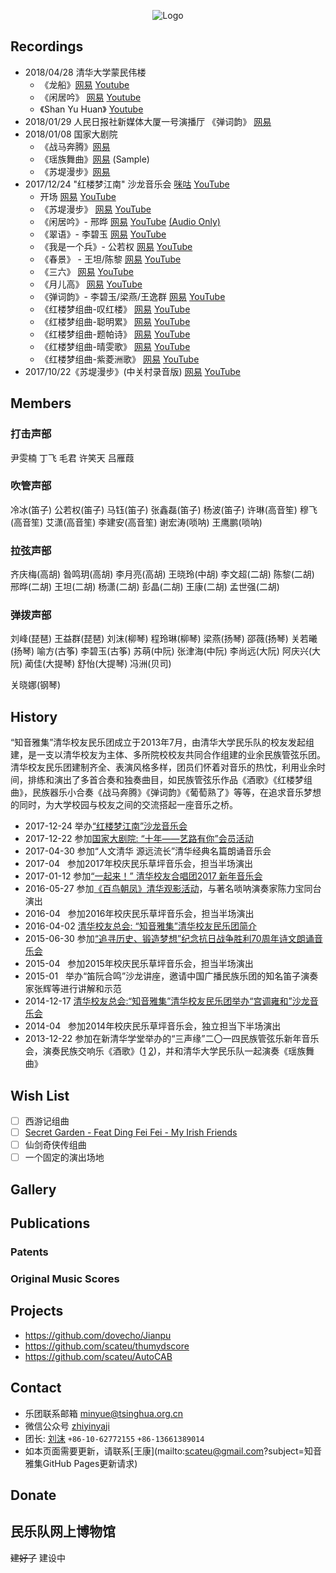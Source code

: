 <p align="center">
  <img style="max-width:80px" src="https://imyd.github.io/logo.png" alt="Logo"/>
</p>

## Recordings
 - 2018/04/28  清华大学蒙民伟楼
	 - 《龙船》[网易](http://music.163.com/video?id=9FC5C3368B14BF620318BA47B87554C6) [Youtube](https://youtu.be/nrz4or3gfFo)
	 - 《闲居吟》 [网易](http://music.163.com/video?id=916FDD9510097B0857EB8A91BAAB4331) [Youtube](https://youtu.be/rYVPan8BYOU)
	 - 《Shan Yu Huan》 [Youtube](https://youtu.be/bF10eLm4BZQ)
 - 2018/01/29 人民日报社新媒体大厦一号演播厅 《弹词韵》 [网易](https://music.163.com/#/video?id=EC58152F13B8FB4630E6F6085A7BA533)
 - 2018/01/08  国家大剧院
	 - 《战马奔腾》[网易](http://music.163.com/#/video?id=014F4C2FC1BF704E052059F5BEEFD6C9)
	 - 《瑶族舞曲》[网易](http://music.163.com/#/video?id=2C45BF487D6BD0EFC50EA9D7C406E5FC)  (Sample)
	 - 《苏堤漫步》[网易](http://music.163.com/#/video?id=E6FCF6E9651D7E139EF8B06A10446594)
 - 2017/12/24 "红楼梦江南" 沙龙音乐会 [咪咕](http://music.migu.cn/v2/music/album/1108563239) [YouTube](https://www.youtube.com/playlist?list=PL7A9QQ4r9GMkBKItLDu5MHn5YjqqyO0do)
	 - 开场 [网易](http://music.163.com/video?id=B226B515882731B8BA4EC41E8A46A027) [YouTube](https://youtu.be/NXiIyc06W1M)
	 - 《苏堤漫步》 [网易](http://music.163.com/video?id=8C9F17583D08FB430313F17E27FBA81F) [YouTube](https://youtu.be/ehC4aqnH85o)
	 - 《闲居吟》- 邢晔 [网易](http://music.163.com/video?id=6238B968BB72208735235B5FCCE7EC39) [YouTube](https://youtu.be/cP19LHAr_zE) [(Audio Only)](https://youtu.be/xhzXq1m2iLc)
	 - 《翠语》- 李碧玉 [网易](http://music.163.com/video?id=40F72978736ACB5783BD96EC2CA4B4C3) [YouTube](https://youtu.be/Bl8SXGt9YXk)
	 - 《我是一个兵》- 公若权 [网易](http://music.163.com/video?id=B1CD2303708378C2972D505066E35F03) [YouTube](https://youtu.be/aDpd_Q3jpOs)
	 - 《春景》 - 王坦/陈黎 [网易](http://music.163.com/video?id=EB98CB35EAC1FFCAF85A3891AD772EBA) [YouTube](https://youtu.be/ydtblE_8ZE0)
	 - 《三六》 [网易](http://music.163.com/video?id=953BBA66E1C46EB629CEFA9EBC24DA0A) [YouTube]()
	 - 《月儿高》 [网易](http://music.163.com/video?id=3F253F27918F085C3F1284524D74F6E1) [YouTube](https://youtu.be/mfhih7WrG6M)
	 - 《弹词韵》- 李碧玉/梁燕/王逸群 [网易](http://music.163.com/video?id=2F8362AE2FEBFC19ADBB3BFF57E02D76) [YouTube](https://youtu.be/UDGXsrIFzRQ)
	 - 《红楼梦组曲-叹红楼》 [网易](http://music.163.com/video?id=20F306CAACB01CF72E656CB20D913D5E) [YouTube](https://youtu.be/EoFhKU49l-I)
	 - 《红楼梦组曲-聪明累》 [网易](http://music.163.com/video?id=41E4174662D0CC6AF81761F6A1705434) [YouTube](https://youtu.be/nljS0mnpA58)
	 - 《红楼梦组曲-题帕诗》 [网易](http://music.163.com/video?id=1D6E343D5D4D87FAC93799BDA729CB0F) [YouTube](https://youtu.be/-v3tYtv01RU)
	 - 《红楼梦组曲-晴雯歌》 [网易](http://music.163.com/video?id=DC12C7B18A7F55B42E18F0346E1E956C) [YouTube](https://youtu.be/GwdUF_sYG5Q)
	 - 《红楼梦组曲-紫菱洲歌》 [网易](http://music.163.com/video?id=2B6D96370AFD1ACCD0CA789F21EB8E4F) [YouTube](https://youtu.be/3NQAL0JtqQw)
 - 2017/10/22《苏堤漫步》(中关村录音版) [网易](http://music.163.com/video?id=24CC37F72D430FB26753BC66E6555B29) [YouTube](https://youtu.be/Kr9GSKutAzo)

## Members

### 打击声部

尹雯楠 丁飞 毛君 许笑天 吕雁葭 

### 吹管声部

冷冰(笛子) 公若权(笛子) 马钰(笛子) 张鑫磊(笛子) 杨波(笛子) 许琳(高音笙) 穆飞(高音笙) 艾潇(高音笙) 李建安(高音笙) 谢宏涛(唢呐) 王鹰鹏(唢呐)

### 拉弦声部

齐庆梅(高胡) 昝鸣玥(高胡) 李月亮(高胡) 王晓玲(中胡) 李文超(二胡) 陈黎(二胡) 邢晔(二胡) 王坦(二胡) 杨潇(二胡) 彭晶(二胡) 王康(二胡) 孟世强(二胡)

### 弹拨声部

刘峰(琵琶) 王益群(琵琶) 刘沫(柳琴) 程玲琳(柳琴) 梁燕(扬琴) 邵薇(扬琴) 关若曦(扬琴) 喻方(古筝) 李碧玉(古筝) 苏萌(中阮) 张津海(中阮) 李尚远(大阮) 阿庆兴(大阮) 蔺佳(大提琴) 舒怡(大提琴) 冯洲(贝司)

关晓娜(钢琴)


## History

“知音雅集”清华校友民乐团成立于2013年7月，由清华大学民乐队的校友发起组建，是一支以清华校友为主体、多所院校校友共同合作组建的业余民族管弦乐团。 清华校友民乐团建制齐全、表演风格多样，团员们怀着对音乐的热忱，利用业余时间，排练和演出了多首合奏和独奏曲目，如民族管弦乐作品《酒歌》《红楼梦组曲》，民族器乐小合奏《战马奔腾》《弹词韵》《葡萄熟了》等等，在追求音乐梦想的同时，为大学校园与校友之间的交流搭起一座音乐之桥。

 - 2017-12-24 举办[“红楼梦江南”沙龙音乐会](https://mp.weixin.qq.com/s?timestamp=1514267956&src=3&ver=1&signature=1AmSeWWO7*A4fGPuEIkzXPv54NaW4i7AgzoqCT-8rHtOOLWkmCRa8trX-n3IYw5D38Ph4mvuSq1oCG*mcZmu8FDb4w3DBuAhM2QHCU9WRgh9eqcR-D5VcJvyS6DiVHS5J7ec44nCl098dWphED-Re-T6lXs6ottKOLcn5OFu5qg=)
 - 2017-12-22 参加[国家大剧院: “十年——艺路有你”会员活动](https://m.weibo.cn/status/4187711537133573)
 - 2017-04-30 参加“人文清华 源远流长”清华经典名篇朗诵音乐会
 - 2017-04    参加2017年校庆民乐草坪音乐会，担当半场演出
 - 2017-01-12 参加[“一起来！” 清华校友合唱团2017 新年音乐会](http://mp.weixin.qq.com/s/P_PwpkuSUAEeSmF_Bo2Tpg)
 - 2016-05-27 参加[《百鸟朝凤》清华观影活动](https://mp.weixin.qq.com/s/1BEc1he3RRqxHrXfY9h6aQ)，与著名唢呐演奏家陈力宝同台演出
 - 2016-04    参加2016年校庆民乐草坪音乐会，担当半场演出
 - 2016-04-02 [清华校友总会: “知音雅集”清华校友民乐团简介](http://www.tsinghua.org.cn/publish/alumni/4000350/%E6%B8%85%E5%8D%8E%E6%A0%A1%E5%8F%8B%E6%B0%91%E4%B9%90%E5%9B%A2.html)
 - 2015-06-30 参加[“追寻历史、锻造梦想”纪念抗日战争胜利70周年诗文朗诵音乐会](https://mp.weixin.qq.com/s/y6buKpIGLwz5-P7hRElIYQ)
 - 2015-04    参加2015年校庆民乐草坪音乐会，担当半场演出
 - 2015-01    举办“笛阮合鸣”沙龙讲座，邀请中国广播民族乐团的知名笛子演奏家张辉等进行讲解和示范
 - 2014-12-17 [清华校友总会:“知音雅集”清华校友民乐团举办“宫调雍和”沙龙音乐会](http://www.tsinghua.org.cn/publish/alumni/4000342/10088275.html)
 - 2014-04    参加2014年校庆民乐草坪音乐会，独立担当下半场演出
 - 2013-12-22 参加在新清华学堂举办的“三声缘”二〇一四民族管弦乐新年音乐会，演奏民族交响乐《酒歌》([1](http://v.youku.com/v_show/id_XNjUxOTk4NTE2.html) [2](https://mp.weixin.qq.com/s/LcQgstu09LZ3BNkdZqX2KA))，并和清华大学民乐队一起演奏《瑶族舞曲》

## Wish List

 - [ ] 西游记组曲
 - [ ] [Secret Garden - Feat Ding Fei Fei - My Irish Friends](http://music.163.com/#/song?id=4278365)
 - [ ] 仙剑奇侠传组曲
 - [ ] 一个固定的演出场地

## Gallery

## Publications

### Patents

### Original Music Scores

## Projects

 - <https://github.com/dovecho/Jianpu>
 - <https://github.com/scateu/thumydscore>
 - <https://github.com/scateu/AutoCAB>

## Contact

 - 乐团联系邮箱 [minyue@tsinghua.org.cn](mailto:minyue@tsinghua.org.cn)
 - 微信公众号 [zhiyinyaji](https://mp.weixin.qq.com/profile?src=3&timestamp=1514265414&ver=1&signature=hD5GFib0g7XCEZO9N-I*toqXEqLqbKZSHXyWO-Og-iLVH-W4KRi0RHQCUJHWoy4lMBdNbKBWMQOH-c2whWPhQw==)
 - 团长: [刘沫](mailto:liumo@tsinghua.edu.cn)   `+86-10-62772155` `+86-13661389014`
 - 如本页面需要更新，请联系[王康](mailto:scateu@gmail.com?subject=知音雅集GitHub Pages更新请求)

## Donate

## 民乐队网上博物馆

<del>建好了</del> 建设中

